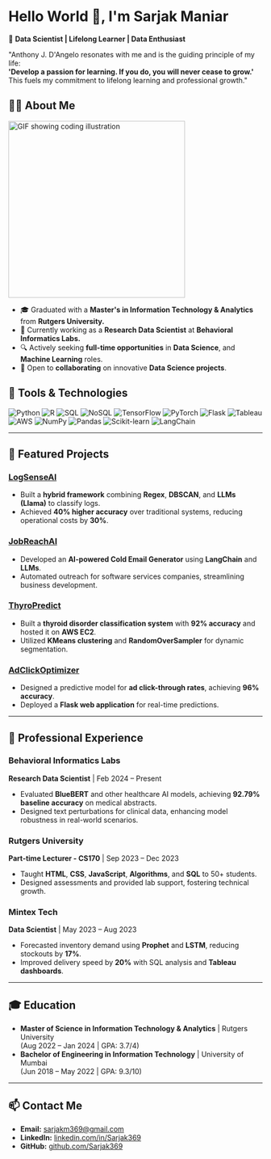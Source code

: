 # **Hello World 👋, I'm Sarjak Maniar**

🌟 **Data Scientist | Lifelong Learner | Data Enthusiast**  

"Anthony J. D'Angelo resonates with me and is the guiding principle of my life:  
**'Develop a passion for learning. If you do, you will never cease to grow.'**  
This fuels my commitment to lifelong learning and professional growth."

<div>

## **👨‍💻 About Me**

<img src="https://user-images.githubusercontent.com/56110199/220014646-a1a14738-6782-42c3-8c60-e4a62c478ec4.gif" width="350" alt="GIF showing coding illustration">


- 🎓 Graduated with a **Master's in Information Technology & Analytics** from **Rutgers University.**  
- 💼 Currently working as a **Research Data Scientist** at **Behavioral Informatics Labs.**
- 🔍 Actively seeking **full-time opportunities** in **Data Science**, and **Machine Learning** roles.  
- 🤝 Open to **collaborating** on innovative **Data Science projects**.
  
</div>


## **🔧 Tools & Technologies**
<div>
<img src="https://img.shields.io/badge/Python-%233776AB?style=for-the-badge&logo=python&logoColor=white" alt="Python"/> 
<img src="https://img.shields.io/badge/R-%23276DC3?style=for-the-badge&logo=r&logoColor=white" alt="R"/>
<img src="https://img.shields.io/badge/SQL-%234169E1?style=for-the-badge&logo=postgresql&logoColor=white" alt="SQL"/>
<img src="https://img.shields.io/badge/NoSQL-%23F47B20?style=for-the-badge&logo=mongodb&logoColor=white" alt="NoSQL"/>
<img src="https://img.shields.io/badge/TensorFlow-%23FF6F00?style=for-the-badge&logo=tensorflow&logoColor=white" alt="TensorFlow"/>
<img src="https://img.shields.io/badge/PyTorch-%23EE4C2C?style=for-the-badge&logo=pytorch&logoColor=white" alt="PyTorch"/>
<img src="https://img.shields.io/badge/Flask-%23000?style=for-the-badge&logo=flask&logoColor=white" alt="Flask"/>
<img src="https://img.shields.io/badge/Tableau-%23E97627?style=for-the-badge&logo=tableau&logoColor=white" alt="Tableau"/>
<img src="https://img.shields.io/badge/AWS-%23FF9900?style=for-the-badge&logo=amazon-aws&logoColor=white" alt="AWS"/>
<img src="https://img.shields.io/badge/NumPy-%23013243?style=for-the-badge&logo=numpy&logoColor=white" alt="NumPy"/>
<img src="https://img.shields.io/badge/Pandas-%23150458?style=for-the-badge&logo=pandas&logoColor=white" alt="Pandas"/>
<img src="https://img.shields.io/badge/Scikit_Learn-%23F7931E?style=for-the-badge&logo=scikit-learn&logoColor=white" alt="Scikit-learn"/>
<img src="https://img.shields.io/badge/LangChain-%23F3722C?style=for-the-badge" alt="LangChain"/>
</div>

---

## **📂 Featured Projects**

### **[LogSenseAI](https://github.com/Sarjak369/LogSenseAI)**
- Built a **hybrid framework** combining **Regex**, **DBSCAN**, and **LLMs (Llama)** to classify logs.
- Achieved **40% higher accuracy** over traditional systems, reducing operational costs by **30%**.

### **[JobReachAI](https://github.com/Sarjak369/cold_email_generator_Llama3.1)**
- Developed an **AI-powered Cold Email Generator** using **LangChain** and **LLMs**.
- Automated outreach for software services companies, streamlining business development.

### **[ThyroPredict](https://github.com/Sarjak369/ThyroPredict)**
- Built a **thyroid disorder classification system** with **92% accuracy** and hosted it on **AWS EC2**.
- Utilized **KMeans clustering** and **RandomOverSampler** for dynamic segmentation.

### **[AdClickOptimizer](https://github.com/Sarjak369/AdClickOptimizer)**
- Designed a predictive model for **ad click-through rates**, achieving **96% accuracy**.
- Deployed a **Flask web application** for real-time predictions.

---

## **💼 Professional Experience**

### **Behavioral Informatics Labs**  
**Research Data Scientist** | Feb 2024 – Present  
- Evaluated **BlueBERT** and other healthcare AI models, achieving **92.79% baseline accuracy** on medical abstracts.  
- Designed text perturbations for clinical data, enhancing model robustness in real-world scenarios.

### **Rutgers University**  
**Part-time Lecturer - CS170** | Sep 2023 – Dec 2023  
- Taught **HTML**, **CSS**, **JavaScript**, **Algorithms**, and **SQL** to 50+ students.  
- Designed assessments and provided lab support, fostering technical growth.

### **Mintex Tech**  
**Data Scientist** | May 2023 – Aug 2023  
- Forecasted inventory demand using **Prophet** and **LSTM**, reducing stockouts by **17%**.  
- Improved delivery speed by **20%** with SQL analysis and **Tableau dashboards**.

---

## **🎓 Education**
- **Master of Science in Information Technology & Analytics** | Rutgers University  
  (Aug 2022 – Jan 2024 | GPA: 3.7/4)
- **Bachelor of Engineering in Information Technology** | University of Mumbai  
  (Jun 2018 – May 2022 | GPA: 9.3/10)

---

## **📫 Contact Me**
- **Email:** [sarjakm369@gmail.com](mailto:sarjakm369@gmail.com)  
- **LinkedIn:** [linkedin.com/in/Sarjak369](https://linkedin.com/in/Sarjak369)  
- **GitHub:** [github.com/Sarjak369](https://github.com/Sarjak369)  

 

